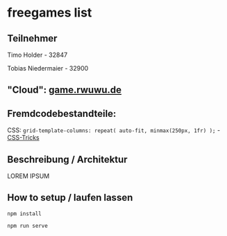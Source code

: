 # freegames list

## Teilnehmer

Timo Holder - 32847

Tobias Niedermaier - 32900

## "Cloud": [game.rwuwu.de](https://game.rwuwu.de/)

## Fremdcodebestandteile:

CSS:
`grid-template-columns: repeat( auto-fit, minmax(250px, 1fr) );` - [CSS-Tricks](https://css-tricks.com/auto-sizing-columns-css-grid-auto-fill-vs-auto-fit/)

## Beschreibung / Architektur

LOREM IPSUM

## How to setup / laufen lassen

```
npm install

npm run serve
```
